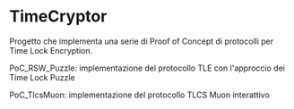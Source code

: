 # TimeCryptor
Progetto che implementa una serie di Proof of Concept di protocolli per Time Lock Encryption.

PoC_RSW_Puzzle: implementazione del protocollo TLE con l'approccio dei Time Lock Puzzle

PoC_TlcsMuon: implementazione del protocollo TLCS Muon interattivo 